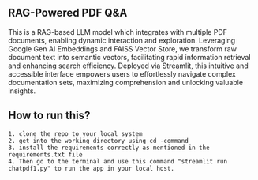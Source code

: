 ## RAG-Powered PDF Q&A
This is a RAG-based LLM model which integrates with multiple PDF documents, enabling dynamic interaction and exploration. Leveraging Google Gen AI Embeddings and FAISS Vector Store, we transform raw document text into semantic vectors, facilitating rapid information retrieval and enhancing search efficiency. Deployed via Streamlit, this intuitive and accessible interface empowers users to effortlessly navigate complex documentation sets, maximizing comprehension and unlocking valuable insights.

## How to run this?

    1. clone the repo to your local system
    2. get into the working directory using cd -command
    3. install the requirements correctly as mentioned in the requirements.txt file
    4. Then go to the terminal and use this command "streamlit run chatpdf1.py" to run the app in your local host.
